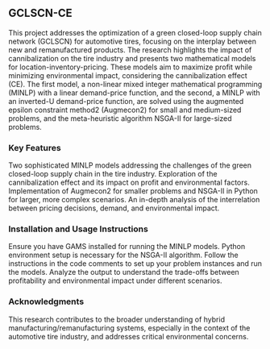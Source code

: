 ## GCLSCN-CE

This project addresses the optimization of a green closed-loop supply chain network (GCLSCN) for automotive tires, focusing on the interplay between new and remanufactured products. The research highlights the impact of cannibalization on the tire industry and presents two mathematical models for location-inventory-pricing. These models aim to maximize profit while minimizing environmental impact, considering the cannibalization effect (CE). The first model, a non-linear mixed integer mathematical programming (MINLP) with a linear demand-price function, and the second, a MINLP with an inverted-U demand-price function, are solved using the augmented epsilon constraint method2 (Augmecon2) for small and medium-sized problems, and the meta-heuristic algorithm NSGA-II for large-sized problems.

### Key Features
Two sophisticated MINLP models addressing the challenges of the green closed-loop supply chain in the tire industry.
Exploration of the cannibalization effect and its impact on profit and environmental factors.
Implementation of Augmecon2 for smaller problems and NSGA-II in Python for larger, more complex scenarios.
An in-depth analysis of the interrelation between pricing decisions, demand, and environmental impact.

### Installation and Usage Instructions
Ensure you have GAMS installed for running the MINLP models.
Python environment setup is necessary for the NSGA-II algorithm. 
Follow the instructions in the code comments to set up your problem instances and run the models.
Analyze the output to understand the trade-offs between profitability and environmental impact under different scenarios.

### Acknowledgments
This research contributes to the broader understanding of hybrid manufacturing/remanufacturing systems, especially in the context of the automotive tire industry, and addresses critical environmental concerns.
